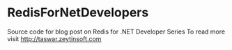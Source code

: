 # RedisForNetDevelopers
Source code for blog post on Redis for .NET Developer Series
To read more visit
http://taswar.zeytinsoft.com
